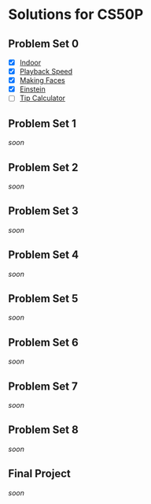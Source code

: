 # Solutions for CS50P

## Problem Set 0

- [x] [Indoor](./ProblemSet0/indoor/indoor.py)
- [x] [Playback Speed](./ProblemSet0/playback/playback.py)
- [x] [Making Faces](./ProblemSet0/faces/faces.py)
- [x] [Einstein](./ProblemSet0/einstein/einstein.py)
- [ ] [Tip Calculator]()

## Problem Set 1

*soon*

## Problem Set 2

*soon*

## Problem Set 3

*soon*

## Problem Set 4

*soon*

## Problem Set 5

*soon*

## Problem Set 6

*soon*

## Problem Set 7

*soon*

## Problem Set 8

*soon*

## Final Project

*soon*
